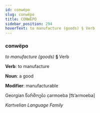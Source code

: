 ```yaml
---
id: conwëpo
slug: conwëpo
title: CONWËPO
sidebar_position: 294
hoverText: to manufacture (goods) § Verb
---
```


### conwëpo

*to manufacture (goods)* **§** Verb

**Verb**: to manufacture

**Noun**: a good

**Modifier**: manufacturable

Georgian წარმოება c̣armoeba [t͡sʼaɾmoeba]

*Kartvelian Language Family*